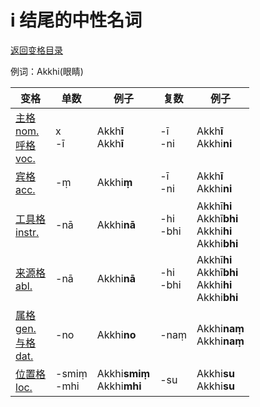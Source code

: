 # i 结尾的中性名词

[返回变格目录](declension.md)

例词：Akkhi\(眼睛\)


| 变格 | 单数 | 例子 |复数 | 例子 |
| ---| -----| ------|----| ----|
| [主格<br>nom.](nom.md)<br> [呼格<br>voc.](voc.md) |    x<br>-ī | Akkh**ī**<br>Akkh**ī**   | -ī<br>-ni | Akkh**ī**<br>Akkhi**ni** |
| [宾格<br>acc.](acc.md) | -ṃ | Akkhi**ṃ** | -ī<br>-ni | Akkh**ī**<br>Akkhi**ni** |
| [工具格<br>instr.](instr.md) |-nā|Akkhi**nā**|-hi<br>-bhi| Akkhī**hi**<br>Akkhī**bhi**<br>Akkhi**hi**<br>Akkhi**bhi** |
| [来源格<br>abl.](abl.md) |-nā|Akkhi**nā**|-hi<br>-bhi| Akkhī**hi**<br>Akkhī**bhi**<br> Akkhi**hi**<br>Akkhi**bhi** |
| [属格<br>gen.](gen.md)<br>[与格<br>dat.](dat.md) |-no| Akkhi**no** | -naṃ | Akkhi**naṃ**<br>Akkhi**naṃ** |
| [位置格<br>loc.](loc.md) |-smiṃ<br>-mhi| Akkhi**smiṃ**<br>Akkhi**mhi** |  -su | Akkhi**su**<br>Akkhi**su** |

